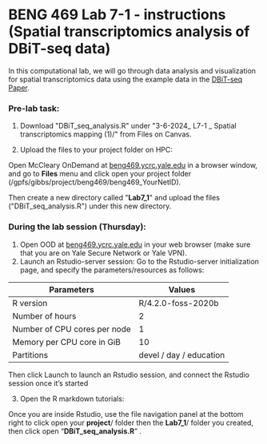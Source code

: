 


# BENG 469 Lab 7-1 - instructions (Spatial transcriptomics analysis of DBiT-seq data)

In this computational lab, we will go through data analysis and visualization for spatial transcriptomics data using the example data in the [DBiT-seq Paper](https://www.sciencedirect.com/science/article/pii/S0092867420313908?via%3Dihub).

### Pre-lab task:
1. Download "DBiT_seq_analysis.R" under "3-6-2024_ L7-1 _ Spatial transcriptomics mapping (1)/" from Files on Canvas.

2. Upload the files to your project folder on HPC:

Open McCleary OnDemand at [beng469.ycrc.yale.edu](https://beng469.ycrc.yale.edu)  in a browser window, and go to **Files** menu and click open your project folder (/gpfs/gibbs/project/beng469/beng469_YourNetID).

Then create a new directory called "**Lab7_1**" and upload the files ("DBiT_seq_analysis.R") under this new directory. 

### During the lab session (Thursday):

1. Open OOD at [beng469.ycrc.yale.edu](https://beng469.ycrc.yale.edu) in your web browser (make sure that you are on Yale Secure Network or Yale VPN).
2. Launch an Rstudio-server session:
Go to the Rstudio-server initialization page, and specify the parameters/resources as follows:

| Parameters      | Values |
| ----------- | ----------- |
| R version      | R/4.2.0-foss-2020b       |
| Number of hours   | 2        |
| Number of CPU cores per node   | 1        |
| Memory per CPU core in GiB   | 10       |
| Partitions   | devel / day / education     |

Then click Launch to launch an Rstudio session, and connect the Rstudio session once it’s started

3. Open the R markdown tutorials:

Once you are inside Rstudio, use the file navigation panel at the bottom right to click open your **project**/ folder then the **Lab7_1**/ folder you created, then click open “**DBiT_seq_analysis.R**” . 

